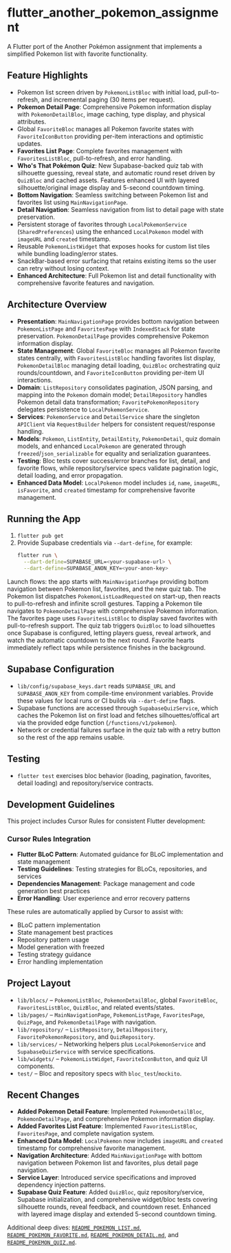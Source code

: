 # flutter_another_pokemon_assignment

A Flutter port of the Another Pokémon assignment that implements a simplified Pokemon list with favorite functionality.

## Feature Highlights
- Pokemon list screen driven by `PokemonListBloc` with initial load, pull-to-refresh, and incremental paging (30 items per request).
- **Pokemon Detail Page**: Comprehensive Pokemon information display with `PokemonDetailBloc`, image caching, type display, and physical attributes.
- Global `FavoriteBloc` manages all Pokemon favorite states with `FavoriteIconButton` providing per-item interactions and optimistic updates.
- **Favorites List Page**: Complete favorites management with `FavoritesListBloc`, pull-to-refresh, and error handling.
- **Who's That Pokémon Quiz**: New Supabase-backed quiz tab with silhouette guessing, reveal state, and automatic round reset driven by `QuizBloc` and cached assets. Features enhanced UI with layered silhouette/original image display and 5-second countdown timing.
- **Bottom Navigation**: Seamless switching between Pokemon list and favorites list using `MainNavigationPage`.
- **Detail Navigation**: Seamless navigation from list to detail page with state preservation.
- Persistent storage of favorites through `LocalPokemonService` (`SharedPreferences`) using the enhanced `LocalPokemon` model with `imageURL` and `created` timestamp.
- Reusable `PokemonListWidget` that exposes hooks for custom list tiles while bundling loading/error states.
- SnackBar-based error surfacing that retains existing items so the user can retry without losing context.
- **Enhanced Architecture**: Full Pokemon list and detail functionality with comprehensive favorite features and navigation.

## Architecture Overview
- **Presentation**: `MainNavigationPage` provides bottom navigation between `PokemonListPage` and `FavoritesPage` with `IndexedStack` for state preservation. `PokemonDetailPage` provides comprehensive Pokemon information display.
- **State Management**: Global `FavoriteBloc` manages all Pokemon favorite states centrally, with `FavoritesListBloc` handling favorites list display, `PokemonDetailBloc` managing detail loading, `QuizBloc` orchestrating quiz rounds/countdown, and `FavoriteIconButton` providing per-item UI interactions.
- **Domain**: `ListRepository` consolidates pagination, JSON parsing, and mapping into the `Pokemon` domain model; `DetailRepository` handles Pokemon detail data transformation; `FavoritePokemonRepository` delegates persistence to `LocalPokemonService`.
- **Services**: `PokemonService` and `DetailService` share the singleton `APIClient` via `RequestBuilder` helpers for consistent request/response handling.
- **Models**: `Pokemon`, `ListEntity`, `DetailEntity`, `PokemonDetail`, quiz domain models, and enhanced `LocalPokemon` are generated through `freezed`/`json_serializable` for equality and serialization guarantees.
- **Testing**: Bloc tests cover success/error branches for list, detail, and favorite flows, while repository/service specs validate pagination logic, detail loading, and error propagation.
- **Enhanced Data Model**: `LocalPokemon` model includes `id`, `name`, `imageURL`, `isFavorite`, and `created` timestamp for comprehensive favorite management.

## Running the App
1. `flutter pub get`
2. Provide Supabase credentials via `--dart-define`, for example:
   ```bash
   flutter run \
     --dart-define=SUPABASE_URL=<your-supabase-url> \
     --dart-define=SUPABASE_ANON_KEY=<your-anon-key>
   ```

Launch flows: the app starts with `MainNavigationPage` providing bottom navigation between Pokemon list, favorites, and the new quiz tab. The Pokemon list dispatches `PokemonListLoadRequested` on start-up, then reacts to pull-to-refresh and infinite scroll gestures. Tapping a Pokemon tile navigates to `PokemonDetailPage` with comprehensive Pokemon information. The favorites page uses `FavoritesListBloc` to display saved favorites with pull-to-refresh support. The quiz tab triggers `QuizBloc` to load silhouettes once Supabase is configured, letting players guess, reveal artwork, and watch the automatic countdown to the next round. Favorite hearts immediately reflect taps while persistence finishes in the background.

## Supabase Configuration

- `lib/config/supabase_keys.dart` reads `SUPABASE_URL` and `SUPABASE_ANON_KEY` from compile-time environment variables. Provide these values for local runs or CI builds via `--dart-define` flags.
- Supabase functions are accessed through `SupabaseQuizService`, which caches the Pokemon list on first load and fetches silhouettes/offical art via the provided edge function (`/functions/v1/pokemon`).
- Network or credential failures surface in the quiz tab with a retry button so the rest of the app remains usable.

## Testing
- `flutter test` exercises bloc behavior (loading, pagination, favorites, detail loading) and repository/service contracts.

## Development Guidelines

This project includes Cursor Rules for consistent Flutter development:

### Cursor Rules Integration
- **Flutter BLoC Pattern**: Automated guidance for BLoC implementation and state management
- **Testing Guidelines**: Testing strategies for BLoCs, repositories, and services
- **Dependencies Management**: Package management and code generation best practices
- **Error Handling**: User experience and error recovery patterns

These rules are automatically applied by Cursor to assist with:
- BLoC pattern implementation
- State management best practices
- Repository pattern usage
- Model generation with freezed
- Testing strategy guidance
- Error handling implementation

## Project Layout
- `lib/blocs/` – `PokemonListBloc`, `PokemonDetailBloc`, global `FavoriteBloc`, `FavoritesListBloc`, `QuizBloc`, and related events/states.
- `lib/pages/` – `MainNavigationPage`, `PokemonListPage`, `FavoritesPage`, `QuizPage`, and `PokemonDetailPage` with navigation.
- `lib/repository/` – `ListRepository`, `DetailRepository`, `FavoritePokemonRepository`, and `QuizRepository`.
- `lib/services/` – Networking helpers plus `LocalPokemonService` and `SupabaseQuizService` with service specifications.
- `lib/widgets/` – `PokemonListWidget`, `FavoriteIconButton`, and quiz UI components.
- `test/` – Bloc and repository specs with `bloc_test`/`mockito`.

## Recent Changes
- **Added Pokemon Detail Feature**: Implemented `PokemonDetailBloc`, `PokemonDetailPage`, and comprehensive Pokemon information display.
- **Added Favorites List Feature**: Implemented `FavoritesListBloc`, `FavoritesPage`, and complete navigation system.
- **Enhanced Data Model**: `LocalPokemon` now includes `imageURL` and `created` timestamp for comprehensive favorite management.
- **Navigation Architecture**: Added `MainNavigationPage` with bottom navigation between Pokemon list and favorites, plus detail page navigation.
- **Service Layer**: Introduced service specifications and improved dependency injection patterns.
- **Supabase Quiz Feature**: Added `QuizBloc`, quiz repository/service, Supabase initialization, and comprehensive widget/bloc tests covering silhouette rounds, reveal feedback, and countdown reset. Enhanced with layered image display and extended 5-second countdown timing.

Additional deep dives: [`README_POKEMON_LIST.md`](README_POKEMON_LIST.md), [`README_POKEMON_FAVORITE.md`](README_POKEMON_FAVORITE.md), [`README_POKEMON_DETAIL.md`](README_POKEMON_DETAIL.md), and [`README_POKEMON_QUIZ.md`](README_POKEMON_QUIZ.md).
